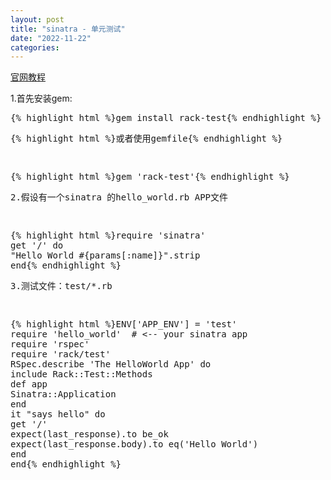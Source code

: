 ```yaml
---
layout: post
title: "sinatra - 单元测试"
date: "2022-11-22"
categories: 
---
```

<p><a href="https://sinatrarb.com/testing.html">官网教程</a></p>
<p>1.首先安装gem:</p>
<pre class="highlight">
{% highlight html %}gem <span class="nb">install </span>rack-test{% endhighlight %}
<p>{% highlight html %}或者使用gemfile{% endhighlight %}</p>
<pre class="highlight">
{% highlight html %}<span class="n">gem</span> <span class="s1">&#39;rack-test&#39;</span>{% endhighlight %}
<p>2.假设有一个sinatra 的hello_world.rb APP文件</p>
<pre class="highlight">
{% highlight html %}require &#39;sinatra&#39;
get &#39;/&#39; do
&quot;Hello World #{params[:name]}&quot;.strip
end{% endhighlight %}
<p>3.测试文件：test/*.rb</p>
<pre class="highlight">
{% highlight html %}ENV[&#39;APP_ENV&#39;] = &#39;test&#39;
require &#39;hello_world&#39;  # &lt;-- your sinatra app
require &#39;rspec&#39;
require &#39;rack/test&#39;
RSpec.describe &#39;The HelloWorld App&#39; do
include Rack::Test::Methods
def app
Sinatra::Application
end
it &quot;says hello&quot; do
get &#39;/&#39;
expect(last_response).to be_ok
expect(last_response.body).to eq(&#39;Hello World&#39;)
end
end{% endhighlight %}
<p>&nbsp;</p>
